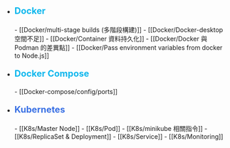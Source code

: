 - <p style="font-size: 20px; font-weight: bold; color: #0db7ed;">Docker</p>
	- [[Docker/multi-stage builds (多階段構建)]]
	- [[Docker/Docker-desktop 空間不足]]
	- [[Docker/Container 資料持久化]]
	- [[Docker/Docker 與 Podman 的差異點]]
	- [[Docker/Pass environment variables from docker to Node.js]]
- <p style="font-size: 20px; font-weight: bold; color: #0db7ed;">Docker Compose</p>
	- [[Docker-compose/config/ports]]
- <p style="font-size: 20px; font-weight: bold; color: #3970e4;">Kubernetes</p>
	- [[K8s/Master Node]]
	- [[K8s/Pod]]
	- [[K8s/minikube 相關指令]]
	- [[K8s/ReplicaSet & Deployment]]
	- [[K8s/Service]]
	- [[K8s/Monitoring]]